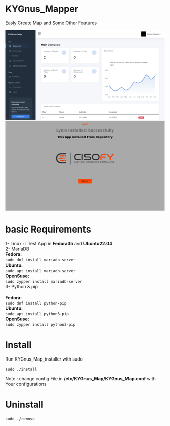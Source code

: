 # KYGnus_Mapper
Easly Create Map and Some Other Features

![Screenshot](./static/screenshots/KYGnus_Map.png)
![Screenshot](./static/screenshots/KYGnus_Map_Extensions.png)

# basic Requirements

1- Linux : I Test App in **Fedora35** and **Ubuntu22.04** <br />
2- MariaDB <br />
**Fedora:**  
`sudo dnf install mariadb-server`  
**Ubuntu:**  
`sudo apt install mariadb-server`  
**OpenSuse:**  
`sudo zypper install mariadb-server`  
3- Python & pip <br />  
**Fedora:**  
`sudo dnf install python-pip`  
**Ubuntu:**  
`sudo apt install python3-pip`  
**OpenSuse:**  
`sudo zypper install python3-pip`



# Install

Run KYGnus_Map_installer with sudo

`sudo ./install`

Note : change config File in **/etc/KYGnus_Map/KYGnus_Map.conf** with Your configurations

# Uninstall

`sudo ./remove`
